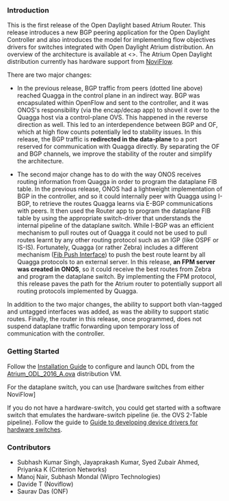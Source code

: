 ### Introduction

This is the first release of the Open Daylight based Atrium Router. This release introduces a new BGP peering application for the Open Daylight Controller and also introduces the model for implementing flow objectives drivers for switches integrated with Open Daylight Atrium distribution. An overview of the architecture is available at <>. The Atrium Open Daylight distribution currently has hardware support from [NoviFlow](http://noviflow.com/products/noviswitch/).

<edit>

There are two major changes:
* In the previous release, BGP traffic from peers (dotted line above) reached Quagga in the control plane in an indirect way. BGP was encapsulated within OpenFlow and sent to the controller, and it was ONOS's responsibility (via the encap/decap app) to shovel it over to the Quagga host via a control-plane OVS. This happened in the reverse direction as well. This led to an interdependence between BGP and OF, which at high flow counts potentially led to stability issues. In this release, the BGP traffic is **redirected in the data-plane** to a port reserved for communication with Quagga directly. By separating the OF and BGP channels, we improve the stability of the router and simplify the architecture.

* The second major change has to do with the way ONOS receives routing information from Quagga in order to program the dataplane FIB table. In the previous release, ONOS had a lightweight implementation of BGP in the controller, and so it could internally peer with Quagga using I-BGP, to retrieve the routes Quagga learns via E-BGP communications with peers. It then used the Router app to program the dataplane FIB table by using the appropriate switch-driver that understands the internal pipeline of the dataplane switch. While I-BGP was an efficient mechanism to pull routes out of Quagga it could not be used to pull routes learnt by any other routing protocol such as an IGP (like OSPF or IS-IS). Fortunately, Quagga (or rather Zebra) includes a different mechanism ([Fib Push Interface](http://www.nongnu.org/quagga/docs/docs-info.html#zebra-FIB-push-interface)) to push the best route learnt by all Quagga protocols to an external server. In this release, **an FPM server was created in ONOS**, so it could receive the best routes from Zebra and program the dataplane switch. By implementing the FPM protocol, this release paves the path for the Atrium router to potentially support all routing protocols implemented by Quagga.

In addition to the two major changes, the ability to support both vlan-tagged and untagged interfaces was added, as was the ability to support static routes. Finally, the router in this release, once programmed, does not suspend dataplane traffic forwarding upon temporary loss of communication with the controller.

### Getting Started

Follow the [Installation Guide](https://github.com/onfsdn/atrium-docs/wiki/Installation-Guide-ODL-Based-Router-16A) to configure and launch ODL from the [Atrium_ODL_2016_A.ova](https://github.com/onfsdn/atrium-docs/wiki) distribution VM.

For the dataplane switch, you can use [hardware switches from either NoviFlow]

If you do not have a hardware-switch, you could get started with a software switch that emulates the hardware-switch pipeline (ie. the OVS 2-Table pipeline). Follow the guide to [Guide to developing device drivers for hardware switches](https://github.com/onfsdn/atrium-docs/wiki/Driver-Development-ODL-Based-Router-16A).

### Contributors
* Subhash Kumar Singh, Jayaprakash Kumar, Syed Zubair Ahmed, Priyanka K (Criterion Networks)
* Manoj Nair, Subhash Mondal (Wipro Technologies)
* Davide T (Noviflow)
* Saurav Das (ONF)

